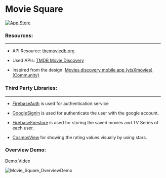 
# Movie Square
[![App Store](https://img.shields.io/badge/App%20Store-blue?style=flat&logo=app-store&logoColor=white)](https://apps.apple.com/tr/app/movie-square/id6740776576)


### Resources:
___

* API Resource:  [themoviedb.org](https://developer.themoviedb.org/reference/intro/getting-started)

* Used APIs: [TMDB Movie Discovery](https://speeding-astronaut-900111.postman.co/workspace/4eaa6ecc-4358-46f7-90ad-f034ccc16295/documentation/26656194-3877c5aa-6c86-49bf-87aa-46552454a95a)

* Inspired from the design:  [Movies discovery mobile app (ytsXmovies) (Community)](https://www.figma.com/design/Lpx27TcthaJlnmf4PL0gK5/Movies-discovery-mobile-app-(ytsXmovies)-(Community)?node-id=0-1&p=f&t=bP9ug2Wh0AZ3RQjo-0)

 

### Third Party Libraries:
___

* [FirebaseAuth](https://github.com/firebase/firebase-ios-sdk) is used for authentication service 

* [GoogleSignIn](https://github.com/google/GoogleSignIn-iOS) is used for authenticate the user with the google account.

* [FirebaseFirestore](https://github.com/firebase/firebase-ios-sdk) is used for storing the saved movies and TV Series of each user.

* [CosmosView](https://github.com/evgenyneu/Cosmos) for showing the rating values visually by using stars.
  

### Overview Demo:
[Demo Video](https://www.dropbox.com/scl/fi/juxrylbx1ezeqg0jrhrrk/MovieSqaureDemo.mp4?rlkey=jfv6apn4ndqyt1n8uo8to727j&st=20bsohqp&raw=1)

![Movie_Square_OverviewDemo](https://github.com/user-attachments/assets/5572fc27-9e32-4e35-afe2-da2c708fc75a)
